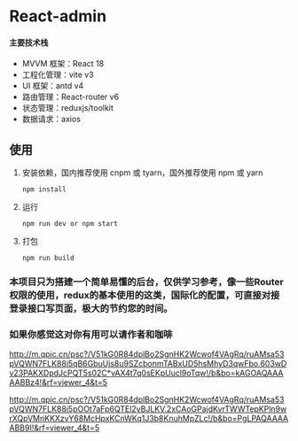 # React-admin
#### 主要技术栈
- MVVM 框架：React 18
- 工程化管理：vite v3
- UI 框架：antd v4
- 路由管理：React-router v6
- 状态管理：reduxjs/toolkit
- 数据请求：axios

## 使用

1. 安装依赖，国内推荐使用 cnpm 或 tyarn，国外推荐使用 npm 或 yarn

   ```
   npm install
   ```

2. 运行

   ```
   npm run dev or npm start
   ```

3. 打包

   ```
   npm run build
   ```

### 本项目只为搭建一个简单易懂的后台，仅供学习参考，像一些Router权限的使用，redux的基本使用的这类，国际化的配置，可直接对接登录接口写页面，极大的节约您的时间。

### 如果你感觉这对你有用可以请作者和咖啡

http://m.qpic.cn/psc?/V51kG0R84dplBo2SgnHK2Wcwof4VAgRq/ruAMsa53pVQWN7FLK88i5qB6GbuUjs8u9SZcbonmTABxUD5hsMhyD3qwFbo.603wDv23PAKXDpdJcPQT5s02C*vAX4t7q0sEKpUucl9oTqw!/b&bo=kAGOAQAAAAABBz4!&rf=viewer_4&t=5

http://m.qpic.cn/psc?/V51kG0R84dplBo2SgnHK2Wcwof4VAgRq/ruAMsa53pVQWN7FLK88i5pOOt7aFp6QTEl2yBJLKV.2xCAoGPajdKvrTWWTepKPln9wrXQpVMnKKXzvY68McHpxKCnWKq1J3b8KnuhMpZLc!/b&bo=PgLPAQAAAAABB9I!&rf=viewer_4&t=5




